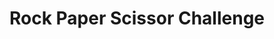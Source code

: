 ---
layout: research/rockpaperscissor/layout
title: Rock Paper Scissor Challenge
permalink: /research/rock-paper-scissor
description: "Human vs AI Rock Paper Scissor Challenge"
---